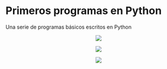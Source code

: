 # Primeros programas en Python
Una serie de programas básicos escritos en Python

<p align="center">
  <a href="#">
    <img src="https://i.imgur.com/tpfTSam.png" />
  </a>
</p>

<p align="center">
  <a href="#">
    <img src="https://i.imgur.com/MvFA5XL.png" />
  </a>
</p>

<p align="center">
  <a href="#">
    <img src="https://i.imgur.com/za9Ntxa.png" />
  </a>
</p>

